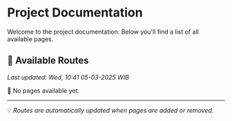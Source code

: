 # Project Documentation

Welcome to the project documentation. Below you'll find a list of all available pages.



## 📄 Available Routes

*Last updated: Wed, 10:41 05-03-2025 WIB*

🚧 No pages available yet.

---

💡 *Routes are automatically updated when pages are added or removed.*
